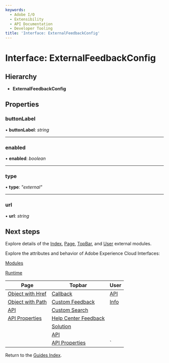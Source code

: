 ```yaml
---
keywords:
  - Adobe I/O
  - Extensibility
  - API Documentation
  - Developer Tooling
title: 'Interface: ExternalFeedbackConfig'
---
```


# Interface: ExternalFeedbackConfig

## Hierarchy

* **ExternalFeedbackConfig**

## Properties

### buttonLabel

• **buttonLabel**: *string*

___

### enabled

• **enabled**: *boolean*

___

### type

• **type**: *"external"*

___

### url

• **url**: *string*

## Next steps

Explore details of the [Index](../modules/index.md), [Page](../modules/page.md), [TopBar](../modules/topbar.md), and [User](../modules/user.md) external modules.

Explore the attributes and behavior of Adobe Experience Cloud Interfaces:

[Modules](modules.md)

[Runtime](runtime.md)

| Page                                        | Topbar                                                     | User                     |
| ------------------------------------------- | ---------------------------------------------------------- | ------------------------ |
| [Object with Href](page-objectwithhref.md)  | [Callback](topbar-callback.md)                             | [API](user-userapi.md)   |
| [Object with Path](page-objectwithpath.md)  | [Custom Feedback](topbar-customfeedbackconfig.md)          | [Info](user-userinfo.md) |
| [API](page-pageapi.md)                      | [Custom Search](topbar-customsearchconfig.md)              |                          |
| [API Properties](page-pageapiproperties.md) | [Help Center Feedback](topbar-helpcenterfeedbackconfig.md) |                          |
|                                             | [Solution](topbar-solution.md)                             |                          |
|                                             | [API](topbar-topbarapi.md)                                 |                          |
|                                             | [API Properties](topbar-topbarapiproperties.md)            | `                        |

Return to the [Guides Index](../../../index.md).
